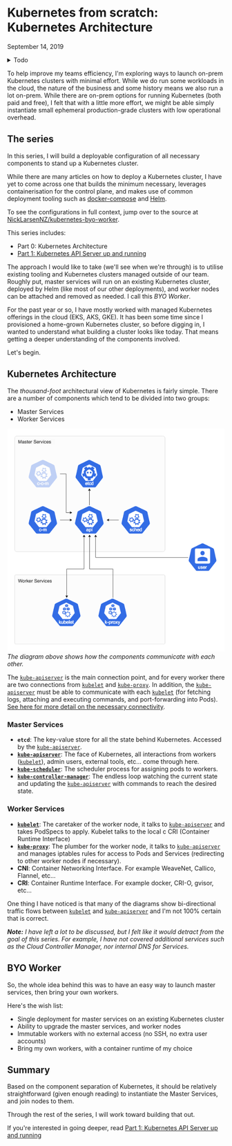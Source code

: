 # Kubernetes from scratch: Kubernetes Architecture

September 14, 2019

<details>
<summary>Todo</summary>
<p>

- Purpose
- Version (1.14?)
- Kubernetes architecture
- Garden
- BYO Workers (custom container runtime)
- Worker labeling

</p>
</details>  

To help improve my teams efficiency, I'm exploring ways to launch on-prem Kubernetes clusters with minimal effort. While we do run some workloads in the cloud, the nature of the business and some history means we also run a lot on-prem. While there are on-prem options for running Kubernetes (both paid and free), I felt that with a little more effort, we might be able simply instantiate small ephemeral production-grade clusters with low operational overhead.

## The series

In this series, I will build a deployable configuration of all necessary components to stand up a Kubernetes cluster.

While there are many articles on how to deploy a Kubernetes cluster, I have yet to come across one that builds the minimum necessary, leverages containerisation for the control plane, and makes use of common deployment tooling such as [docker-compose] and [Helm].

To see the configurations in full context, jump over to the source at [NickLarsenNZ/kubernetes-byo-worker][source].

This series includes:

- Part 0: Kubernetes Architecture
- [Part 1: Kubernetes API Server up and running][part-1]

The approach I would like to take (we'll see when we're through) is to utilise existing tooling and Kubernetes clusters managed outside of our team. Roughly put, master services will run on an existing Kubernetes cluster, deployed by Helm (like most of our other deployments), and worker nodes can be attached and removed as needed. I call this _BYO Worker_.

For the past year or so, I have mostly worked with managed Kubernetes offerings in the cloud (EKS, AKS, GKE). It has been some time since I provisioned a home-grown Kubernetes cluster, so before digging in, I wanted to understand what building a cluster looks like today. That means getting a deeper understanding of the components involved.

Let's begin.

## Kubernetes Architecture

The _thousand-foot_ architectural view of Kubernetes is fairly simple. There are a number of components which tend to be divided into two groups:

- Master Services
- Worker Services

![Kubernetes Architecture][kubernetes-arch]
_The diagram above shows how the components communicate with each other._

The [`kube-apiserver`][kube-apiserver] is the main connection point, and for every worker there are two connections from [`kubelet`][kubelet] and [`kube-proxy`][kube-proxy]. In addition, the [`kube-apiserver`][kube-apiserver] must be able to communicate with each [`kubelet`][kubelet] (for fetching logs, attaching and executing commands, and port-forwarding into Pods). [See here for more detail on the necessary connectivity][kubernetes-comms].

### Master Services

- **`etcd`**: The key-value store for all the state behind Kubernetes. Accessed by the [`kube-apiserver`][kube-apiserver].
- [**`kube-apiserver`**][kube-apiserver]: The face of Kubernetes, all interactions from workers ([`kubelet`][kubelet]), admin users, external tools, etc... come through here.
- [**`kube-scheduler`**][kube-scheduler]: The scheduler process for assigning pods to workers.
- [**`kube-controller-manager`**][kube-controller-manager]: The endless loop watching the current state and updating the [`kube-apiserver`][kube-apiserver] with commands to reach the desired state.

### Worker Services

- [**`kubelet`**][kubelet]: The caretaker of the worker node, it talks to [`kube-apiserver`][kube-apiserver] and takes PodSpecs to apply. Kubelet talks to the local c  CRI (Container Runtime Interface)
- [**`kube-proxy`**][kube-proxy]: The plumber for the worker node, it talks to [`kube-apiserver`][kube-apiserver] and manages iptables rules for access to Pods and Services (redirecting to other worker nodes if necessary).
- **CNI**: Container Networking Interface. For example WeaveNet, Callico, Flannel, etc...
- **CRI**: Container Runtime Interface. For example docker, CRI-O, gvisor, etc...

One thing I have noticed is that many of the diagrams show bi-directional traffic flows between [`kubelet`][kubelet] and [`kube-apiserver`][kube-apiserver] and I'm not 100% certain that is correct.

_**Note:** I have left a lot to be discussed, but I felt like it would detract from the goal of this series. For example, I have not covered additional services such as the Cloud Controller Manager, nor internal DNS for Services._

## BYO Worker

So, the whole idea behind this was to have an easy way to launch master services, then bring your own workers. 

Here's the wish list:

- Single deployment for master services on an existing Kubernetes cluster
- Ability to upgrade the master services, and worker nodes
- Immutable workers with no external access (no SSH, no extra user accounts)
- Bring my own workers, with a container runtime of my choice

## Summary

Based on the component separation of Kubernetes, it should be relatively straightforward (given enough reading) to instantiate the Master Services, and join nodes to them.

Through the rest of the series, I will work toward building that out.

If you're interested in going deeper, read [Part 1: Kubernetes API Server up and running][part-1]

[part-1]: https://github.com/NickLarsenNZ/nicklarsennz-blog/blob/master/Part%201.%20Kubernetes%20API.md
[docker-compose]: https://docs.docker.com/compose/
[Helm]: https://helm.sh/
[source]: https://github.com/NickLarsenNZ/kubernetes-byo-worker
[kelsey-hightower]: https://twitter.com/kelseyhightower
[k8s-hard-mode]: https://github.com/kelseyhightower/kubernetes-the-hard-way
[kubernetes-arch]: ./images/kubernetes_architecture.png
[kubernetes-comms]: https://kubernetes.io/docs/concepts/architecture/master-node-communication/
[kube-apiserver]: https://kubernetes.io/docs/reference/command-line-tools-reference/kube-apiserver/
[kube-scheduler]: https://kubernetes.io/docs/reference/command-line-tools-reference/kube-scheduler/
[kube-controller-manager]: https://kubernetes.io/docs/reference/command-line-tools-reference/kube-controller-manager/
[kubelet]: https://kubernetes.io/docs/reference/command-line-tools-reference/kubelet/
[kube-proxy]: https://kubernetes.io/docs/reference/command-line-tools-reference/kube-proxy/
